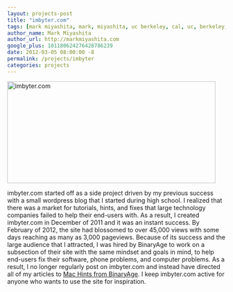 ```yaml
---
layout: projects-post
title: "imbyter.com"
tags: [mark miyashita, mark, miyashita, uc berkeley, cal, uc, berkeley, university of california, berkeley, computer science, cs, eecs, electrical engineering, imbyter, mac, iphone, blog]
author_name: Mark Miyashita
author_url: http://markmiyashita.com
google_plus: 101180624276428786239
date: 2012-03-05 08:00:00 -8
permalink: /projects/imbyter
categories: projects
---
```


<a href="http://imbyter.com"><img class="clear blog-image-full-border" width="480" height="235" src="{{site.url}}/images/imbyter.png" title="imbyter.com"></a>

imbyter.com started off as a side project driven by my previous success with a small wordpress blog that I started during high school. I realized that there was a market for tutorials, hints, and fixes that large technology companies failed to help their end-users with. As a result, I created imbyter.com in December of 2011 and it was an instant success. By February of 2012, the site had blossomed to over 45,000 views with some days reaching as many as 3,000 pageviews. Because of its success and the large audience that I attracted, I was hired by BinaryAge to work on a subsection of their site with the same mindset and goals in mind, to help end-users fix their software, phone problems, and computer problems. As a result, I no longer regularly post on imbyter.com and instead have directed all of my articles to <a href="http://hints.binaryage.com">Mac Hints from BinaryAge</a>. I keep imbyter.com active for anyone who wants to use the site for inspiration.